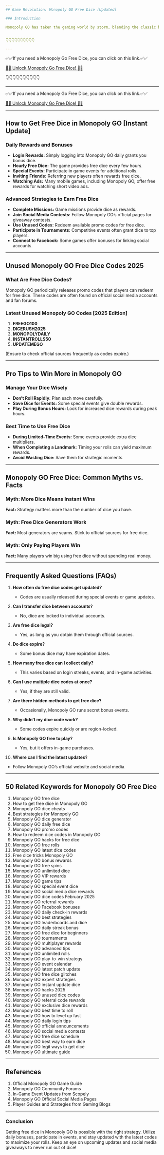 ```yaml
---
## Game Revolution: Monopoly GO Free Dice [Updated]

### Introduction

Monopoly GO has taken the gaming world by storm, blending the classic board game with a modern digital twist. One of the most sought-after features in the game is **free dice**, allowing players to roll more and progress faster. In this comprehensive guide, we'll discuss how to get Monopoly GO free dice, strategies to maximize rolls, and the latest updates for 2025.


👇👇👇👇👇👇👇👇👇👇

---
```


✅✅If you need a Monopoly Go Free Dice, you can click on this link.✅✅

[🎲🎲 Unlock Monopoly Go Free Dice! 🎲🎲 ](https://therewardgate.com/free-monopoly-dice/)

👇👇👇👇👇👇👇👇👇👇

---

✅✅If you need a Monopoly Go Free Dice, you can click on this link.✅✅

[🎲🎲 Unlock Monopoly Go Free Dice! 🎲🎲 ](https://therewardgate.com/free-monopoly-dice/)


---

## How to Get Free Dice in Monopoly GO [Instant Update]

### Daily Rewards and Bonuses
- **Login Rewards:** Simply logging into Monopoly GO daily grants you bonus dice.
- **Hourly Free Dice:** The game provides free dice every few hours.
- **Special Events:** Participate in game events for additional rolls.
- **Inviting Friends:** Referring new players often rewards free dice.
- **Watching Ads:** Many mobile games, including Monopoly GO, offer free rewards for watching short video ads.

### Advanced Strategies to Earn Free Dice
- **Complete Missions:** Game missions provide dice as rewards.
- **Join Social Media Contests:** Follow Monopoly GO’s official pages for giveaway contests.
- **Use Unused Codes:** Redeem available promo codes for free dice.
- **Participate in Tournaments:** Competitive events often grant dice to top players.
- **Connect to Facebook:** Some games offer bonuses for linking social accounts.

---

## Unused Monopoly GO Free Dice Codes 2025

### What Are Free Dice Codes?
Monopoly GO periodically releases promo codes that players can redeem for free dice. These codes are often found on official social media accounts and fan forums.

### Latest Unused Monopoly GO Codes [2025 Edition]
1. **FREEGO100**
2. **DICERUSH2025**
3. **MONOPOLYDAILY**
4. **INSTANTROLLS50**
5. **UPDATEMEGO**

(Ensure to check official sources frequently as codes expire.)

---

## Pro Tips to Win More in Monopoly GO

### Manage Your Dice Wisely
- **Don’t Roll Rapidly:** Plan each move carefully.
- **Save Dice for Events:** Some special events give double rewards.
- **Play During Bonus Hours:** Look for increased dice rewards during peak hours.

### Best Time to Use Free Dice
- **During Limited-Time Events:** Some events provide extra dice multipliers.
- **When Completing a Landmark:** Timing your rolls can yield maximum rewards.
- **Avoid Wasting Dice:** Save them for strategic moments.

---

## Monopoly GO Free Dice: Common Myths vs. Facts

### Myth: More Dice Means Instant Wins
**Fact:** Strategy matters more than the number of dice you have.

### Myth: Free Dice Generators Work
**Fact:** Most generators are scams. Stick to official sources for free dice.

### Myth: Only Paying Players Win
**Fact:** Many players win big using free dice without spending real money.

---

## Frequently Asked Questions (FAQs)

1. **How often do free dice codes get updated?**
   - Codes are usually released during special events or game updates.

2. **Can I transfer dice between accounts?**
   - No, dice are locked to individual accounts.

3. **Are free dice legal?**
   - Yes, as long as you obtain them through official sources.

4. **Do dice expire?**
   - Some bonus dice may have expiration dates.

5. **How many free dice can I collect daily?**
   - This varies based on login streaks, events, and in-game activities.

6. **Can I use multiple dice codes at once?**
   - Yes, if they are still valid.

7. **Are there hidden methods to get free dice?**
   - Occasionally, Monopoly GO runs secret bonus events.

8. **Why didn’t my dice code work?**
   - Some codes expire quickly or are region-locked.

9. **Is Monopoly GO free to play?**
   - Yes, but it offers in-game purchases.

10. **Where can I find the latest updates?**
   - Follow Monopoly GO’s official website and social media.

---

## 50 Related Keywords for Monopoly GO Free Dice

1. Monopoly GO free dice
2. How to get free dice in Monopoly GO
3. Monopoly GO dice cheats
4. Best strategies for Monopoly GO
5. Monopoly GO dice generator
6. Monopoly GO daily free dice
7. Monopoly GO promo codes
8. How to redeem dice codes in Monopoly GO
9. Monopoly GO hacks for free dice
10. Monopoly GO free rolls
11. Monopoly GO latest dice codes
12. Free dice tricks Monopoly GO
13. Monopoly GO bonus rewards
14. Monopoly GO free spins
15. Monopoly GO unlimited dice
16. Monopoly GO VIP rewards
17. Monopoly GO game tips
18. Monopoly GO special event dice
19. Monopoly GO social media dice rewards
20. Monopoly GO dice codes February 2025
21. Monopoly GO referral rewards
22. Monopoly GO Facebook bonuses
23. Monopoly GO daily check-in rewards
24. Monopoly GO best strategies
25. Monopoly GO leaderboards and dice
26. Monopoly GO daily streak bonus
27. Monopoly GO free dice for beginners
28. Monopoly GO tournaments
29. Monopoly GO multiplayer rewards
30. Monopoly GO advanced tips
31. Monopoly GO unlimited rolls
32. Monopoly GO play-to-win strategy
33. Monopoly GO event calendar
34. Monopoly GO latest patch update
35. Monopoly GO free dice glitches
36. Monopoly GO expert strategies
37. Monopoly GO instant update dice
38. Monopoly GO hacks 2025
39. Monopoly GO unused dice codes
40. Monopoly GO referral code rewards
41. Monopoly GO exclusive dice rewards
42. Monopoly GO best time to roll
43. Monopoly GO how to level up fast
44. Monopoly GO daily login tips
45. Monopoly GO official announcements
46. Monopoly GO social media contests
47. Monopoly GO free dice schedule
48. Monopoly GO best way to earn dice
49. Monopoly GO legit ways to get dice
50. Monopoly GO ultimate guide

---

## References

1. Official Monopoly GO Game Guide
2. Monopoly GO Community Forums
3. In-Game Event Updates from Scopely
4. Monopoly GO Official Social Media Pages
5. Player Guides and Strategies from Gaming Blogs

---

### Conclusion
Getting free dice in Monopoly GO is possible with the right strategy. Utilize daily bonuses, participate in events, and stay updated with the latest codes to maximize your rolls. Keep an eye on upcoming updates and social media giveaways to never run out of dice!
